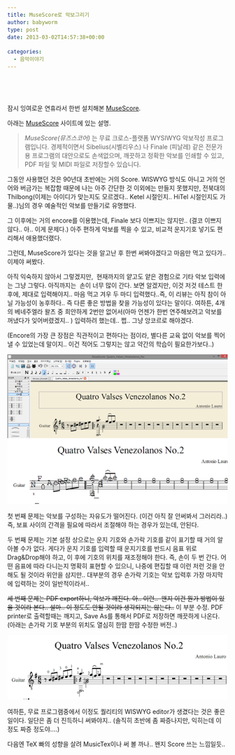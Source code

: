 ```yaml
---
title: MuseScore로 악보그리기
author: babyworm
type: post
date: 2013-03-02T14:57:38+00:00

categories:
  - 음악이야기
---
```

 

 

잠시 잉여로운 연휴라서 한번 설치해본 [MuseScore][1].

아래는 [MuseScore][1] 사이트에 있는 설명.

> _MuseScore(뮤즈스코어)_ 는 무료 크로스-플랫폼 WYSIWYG 악보작성 프로그램입니다. 경제적이면서 Sibelius(시벨리우스) 나 Finale (피날레) 같은 전문가용 프로그램의 대안으로도 손색없으며, 깨끗하고 정확한 악보를 인쇄할 수 있고, PDF 파일 및 MIDI 파일로 저장할수 있습니다.

그동안 사용했던 것은 90년대 초반에는 거의 Score. WISWYG 방식도 아니고 거의 언어와 버금가는 복잡함 때문에 나는 아주 간단한 것 이외에는 만들지 못했지만, 전북대의 Thilbong(이제는 아이디가 맞는지도 모르겠다.. Ketel 시절인지.. HiTel 시절인지도 가물..)님의 경우 예술적인 악보를 만들기로 유명했다.

그 이후에는 거의 encore를 이용했는데, Finale 보다 이쁘지는 않지만.. (결코 이쁘지 않다.. 아.. 이게 문제다.) 아주 편하게 악보를 찍을 수 있고, 비교적 운지기호 넣기도 편리해서 애용했더랬다.

그런데, MuseScore가 있다는 것을 알고난 후 한번 써봐야겠다고 마음만 먹고 있다가.. 이제야 써봤다.

아직 익숙하지 않아서 그렇겠지만,  현재까지의 얕고도 얕은 경험으로 기타 악보 입력에는 그냥 그렇다. 아직까지는  손이 너무 많이 간다.
보면 알겠지만, 이것 저것 테스트 한 후에, 제대로 입력해야지.. 마음 먹고 겨우 두 마디 입력했다..즉, 이 리뷰는 아직 참이 아닐 가능성이 농후하다.. 즉 다른 좋은 방법을 찾을 가능성이 있다는 말이다.
여하튼, 4개의 베네주엘라 왈츠 중 희안하게 2번만 없어서(아마 언젠가 한번 연주해보려고 악보를 꺼냈다가 잊어버렸겠지.. ) 입력하려 했는데.. 쩝.. 그냥 앙코르로 해야겠다.

(Encore의 가장 큰 장점은 직관적이고 편하다는 점이라, 별다른 교육 없이 악보를 찍어낼 수 있었는데 말이지.. 이건 적어도 그렇지는 않고 약간의 학습이 필요한가보다..)

<img src="featured_ScreenShot013.png" />

<img src="ScreenShot014.png" />

첫 번째 문제는 악보를 구성하는 자유도가 떨어진다. (이건 아직 잘 안써봐서 그러리라..) 즉, 보표 사이의 간격을 필요에 따라서 조절해야 하는 경우가 있는데, 안된다.

두 번째 문제는 기본 설정 상으로는 운지 기호와 손가락 기호를 같이 표기할 때 거의 알아볼 수가 없다. 게다가 운지 기호를 입력할 때 운지기호를 반드시 음표 위로 Drag&Drop해야 하고, 이 후에 기호의 위치를 재조정해야 한다. 즉, 손이 두 번 간다.
어떤 음표에 따라 다니는지 명확히 표현할 수 있으니, 나중에 편집할 때 이런 저런 것을 안해도 될 것이라 위안을 삼지만.. 대부분의 경우 손가락 기호는 악보 입력후 가장 마지막에 입력하는 것이 일반적이라서..

<del>세 번째 문제는 PDF export하니, 악보가 깨진다. 아.. 이런..  왠지 이건 뭔가 방법이 있을 것이라 본다.. 설마.. 이 정도도 안될 것이라 생각되지는 않는다..</del>
이 부분 수정. PDF printer로 출력할때는 깨지고, Save As를 통해서 PDF로 저장하면 깨끗하게 나온다. (아래는 손가락 기호 부분의 위치도 열심히 한땀 한땀 수정한 버전..)

<img src="ScreenShot015.png" />

여하튼, 무료 프로그램중에서 이정도 퀄리티의 WISWYG editor가 생겼다는 것은 좋은 일이다.
일단은 좀 더 진득하니 써봐야지.. (솔직히 초반에 좀 짜증나지만, 익히는데 이 정도 짜증 정도야….)

다음엔 TeX 빠의 성향을 살려 MusicTex이나 써 볼 까나.. 왠지 Score 쓰는 느낌일듯..

 

 [1]: http://musescore.org/ko
